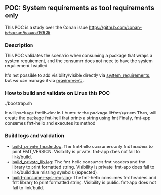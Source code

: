 ## POC: System requirements as tool requirements only

This POC is a study over the Conan issue https://github.com/conan-io/conan/issues/16625

### Description

This POC validates the scenario when consuming a package that wraps a system requirement, and the consumer does not need to have the system requirement installed.

It's not possible to add visibility/visible directly via [system_requirements](https://docs.conan.io/2/reference/tools/system/package_manager.html), but we can manage
it via [requirements](https://docs.conan.io/2/reference/conanfile/methods/requirements.html#visible).


### How to build and validate on Linux this POC

./boostrap.sh

It will package fmtlib-dev in Ubuntu to the package libfmt/system
Then, will create the package fmt-hell that prints a string using fmt
Finally, fmt-app consumes fmt-hello and executes its method


### Build logs and validation

- [build_private_header.log](build_private_header.log): The fmt-hello consumes only fmt headers to print FMT_VERSION. Visibility is private. fmt-app does not fail to link/build.
- [build_private_lib.log](build_private_lib.log): The fmt-hello consumes fmt headers and fmt library to print formatted string. Visibility is private. fmt-app does fail to link/build due missing symbols (expected).
- [build-consumer-sys-reqs.log](build-consumer-sys-reqs.log): The fmt-hello consumes fmt headers and fmt library to print formatted string. Visibility is public. fmt-app does not fail to link/build.
